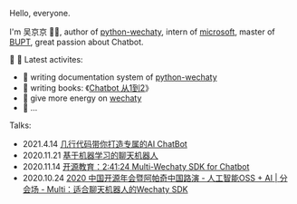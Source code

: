 Hello, everyone.

I'm 吴京京 👨‍💻, author of [python-wechaty](https://github.com/wechaty/python-wechaty), intern of [microsoft](http://github.com/microsoft/), master of [BUPT](https://www.bupt.edu.cn/), great passion about Chatbot.

🎃 🎃 Latest activites:

- 📄 writing documentation system of [python-wechaty](https://python-wechaty.readthedocs.io/)
- 📖 writing books: 《[Chatbot 从1到2](https://github.com/wechaty/chatbot-1-to-2)》
- 👐 give more energy on [wechaty](https://github.com/wechaty/wechaty)
- 🦈 ...

Talks:

- 2021.4.14 [几行代码带你打造专属的AI ChatBot](https://www.bilibili.com/video/BV16U4y1h7dc)
- 2020.11.21 [基于机器学习的聊天机器人](https://ng-china.org/#speakers)
- 2020.11.14 [开源教育：2:41:24 Multi-Wechaty SDK for Chatbot](https://wx.vzan.com/live/tvchat-425619793#/)
- 2020.10.24 [2020 中国开源年会暨阿帕奇中国路演 - 人工智能OSS + AI | 分会场 - Multi：适合聊天机器人的Wechaty SDK](https://segmentfault.com/area/coscon-2020)
